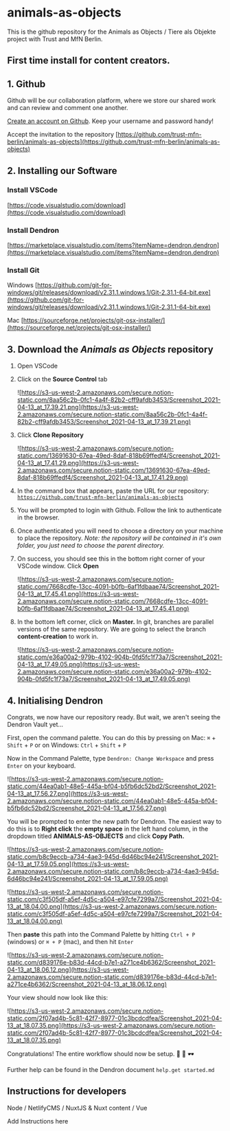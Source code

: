 # animals-as-objects

This is the github repository for the Animals as Objects / Tiere als Objekte project with Trust and MfN Berlin.

## First time install for content creators.

## 1. Github

Github will be our collaboration platform, where we store our shared work and can review and comment one another.

[Create an account on Github](https://github.com/join). Keep your username and password handy!

Accept the invitation to the repository [https://github.com/trust-mfn-berlin/animals-as-objects](https://github.com/trust-mfn-berlin/animals-as-objects)

## 2. Installing our Software

### Install VSCode

[https://code.visualstudio.com/download](https://code.visualstudio.com/download)

### Install Dendron

[https://marketplace.visualstudio.com/items?itemName=dendron.dendron](https://marketplace.visualstudio.com/items?itemName=dendron.dendron)

### Install Git

Windows [https://github.com/git-for-windows/git/releases/download/v2.31.1.windows.1/Git-2.31.1-64-bit.exe](https://github.com/git-for-windows/git/releases/download/v2.31.1.windows.1/Git-2.31.1-64-bit.exe)

Mac [https://sourceforge.net/projects/git-osx-installer/](https://sourceforge.net/projects/git-osx-installer/)

## 3. Download the *Animals as Objects* repository

1. Open VSCode
2. Click on the **Source Control** tab 

    ![https://s3-us-west-2.amazonaws.com/secure.notion-static.com/8aa56c2b-0fc1-4a4f-82b2-cff9afdb3453/Screenshot_2021-04-13_at_17.39.21.png](https://s3-us-west-2.amazonaws.com/secure.notion-static.com/8aa56c2b-0fc1-4a4f-82b2-cff9afdb3453/Screenshot_2021-04-13_at_17.39.21.png)

3. Click **Clone Repository**

    ![https://s3-us-west-2.amazonaws.com/secure.notion-static.com/13691630-67ea-49ed-8daf-818b69ffedf4/Screenshot_2021-04-13_at_17.41.29.png](https://s3-us-west-2.amazonaws.com/secure.notion-static.com/13691630-67ea-49ed-8daf-818b69ffedf4/Screenshot_2021-04-13_at_17.41.29.png)

4. In the command box that appears, paste the URL for our repository: [`https://github.com/trust-mfn-berlin/animals-as-objects`](https://github.com/trust-mfn-berlin/animals-as-objects)
5. You will be prompted to login with Github. Follow the link to authenticate in the browser.
6. Once authenticated you will need to choose a directory on your machine to place the repository. *Note: the repository will be contained in it's own folder, you just need to choose the parent directory.*
7. On success, you should see this in the bottom right corner of your VSCode window. 
Click **Open**

    ![https://s3-us-west-2.amazonaws.com/secure.notion-static.com/7668cdfe-13cc-4091-b0fb-6af1fdbaae74/Screenshot_2021-04-13_at_17.45.41.png](https://s3-us-west-2.amazonaws.com/secure.notion-static.com/7668cdfe-13cc-4091-b0fb-6af1fdbaae74/Screenshot_2021-04-13_at_17.45.41.png)

8. In the bottom left corner, click on **Master.** In git, branches are parallel versions of the same repository. We are going to select the branch **content-creation** to work in.

    ![https://s3-us-west-2.amazonaws.com/secure.notion-static.com/e36a00a2-979b-4102-904b-0fd5fc1f73a7/Screenshot_2021-04-13_at_17.49.05.png](https://s3-us-west-2.amazonaws.com/secure.notion-static.com/e36a00a2-979b-4102-904b-0fd5fc1f73a7/Screenshot_2021-04-13_at_17.49.05.png)

## 4. Initialising Dendron

Congrats, we now have our repository ready. But wait, we aren't seeing the Dendron Vault yet...

First, open the command palette. You can do this by pressing on Mac: `⌘` + `Shift` + `P` or on Windows: `Ctrl` + `Shift` + `P`

Now in the Command Palette, type `Dendron: Change Workspace` and press `Enter` on your keyboard.

![https://s3-us-west-2.amazonaws.com/secure.notion-static.com/44ea0ab1-48e5-445a-bf04-b5fb6dc52bd2/Screenshot_2021-04-13_at_17.56.27.png](https://s3-us-west-2.amazonaws.com/secure.notion-static.com/44ea0ab1-48e5-445a-bf04-b5fb6dc52bd2/Screenshot_2021-04-13_at_17.56.27.png)

You will be prompted to enter the new path for Dendron. The easiest way to do this is to **Right click** the **empty space** in the left hand column, in the dropdown titled **ANIMALS-AS-OBJECTS** and click **Copy Path.**

![https://s3-us-west-2.amazonaws.com/secure.notion-static.com/b8c9eccb-a734-4ae3-945d-6d46bc94e241/Screenshot_2021-04-13_at_17.59.05.png](https://s3-us-west-2.amazonaws.com/secure.notion-static.com/b8c9eccb-a734-4ae3-945d-6d46bc94e241/Screenshot_2021-04-13_at_17.59.05.png)

![https://s3-us-west-2.amazonaws.com/secure.notion-static.com/c3f505df-a5ef-4d5c-a504-e97cfe7299a7/Screenshot_2021-04-13_at_18.04.00.png](https://s3-us-west-2.amazonaws.com/secure.notion-static.com/c3f505df-a5ef-4d5c-a504-e97cfe7299a7/Screenshot_2021-04-13_at_18.04.00.png)

Then **paste** this path into the Command Palette by hitting `Ctrl + P` (windows) or `⌘ + P` (mac), and then hit `Enter`

![https://s3-us-west-2.amazonaws.com/secure.notion-static.com/d839176e-b83d-44cd-b7e1-a271ce4b6362/Screenshot_2021-04-13_at_18.06.12.png](https://s3-us-west-2.amazonaws.com/secure.notion-static.com/d839176e-b83d-44cd-b7e1-a271ce4b6362/Screenshot_2021-04-13_at_18.06.12.png)

Your view should now look like this:

![https://s3-us-west-2.amazonaws.com/secure.notion-static.com/2f07ad4b-5c81-42f7-8977-01c3bcdcdfea/Screenshot_2021-04-13_at_18.07.35.png](https://s3-us-west-2.amazonaws.com/secure.notion-static.com/2f07ad4b-5c81-42f7-8977-01c3bcdcdfea/Screenshot_2021-04-13_at_18.07.35.png)

Congratulations! The entire workflow should now be setup.  🎉 🦍 🕶️

Further help can be found in the Dendron document `help.get started.md`

## Instructions for developers

Node / NetlifyCMS / NuxtJS & Nuxt content / Vue

Add Instructions here